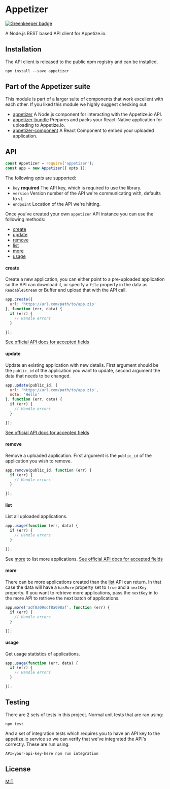 # Appetizer

[![Greenkeeper badge](https://badges.greenkeeper.io/godaddy/appetizer.svg)](https://greenkeeper.io/)

A Node.js REST based API client for Appetize.io.

## Installation

The API client is released to the public npm registry and can be installed.

```
npm install --save appetizer
```

## Part of the Appetizer suite

This module is part of a larger suite of components that work excellent with each
other. If you liked this module we highly suggest checking out:

- [appetizer][api] A Node.js component for interacting with the Appetize.io API.
- [appetizer-bundle][bundle] Prepares and packs your React-Native application for uploading to Appetize.io.
- [appetizer-component][component] A React Component to embed your uploaded application.

[api]: https://github.com/godaddy/appetizer
[bundle]: https://github.com/godaddy/appetizer-bundle
[component]: https://github.com/godaddy/appetizer-component

## API

```js
const Appetizer = require('appetizer');
const app = new Appetizer({ opts });
```

The following *opts* are supported:

- `key` **required** The API key, which is required to use the library.
- `version` Version number of the API we're communicating with, defaults to `v1`
- `endpoint` Location of the API we're hitting.

Once you've created your own `appetizer` API instance you can use the following
methods:

- [create](#create)
- [update](#update)
- [remove](#remove)
- [list](#list)
- [more](#more)
- [usage](#usage)

#### create

Create a new application, you can either point to a pre-uploaded application so
the API can download it, or specify a `file` property in the data as
`ReadableStream` or Buffer and upload that with the API call.

```js
app.create({
  url: 'https://url.com/path/to/app.zip'
}, function (err, data) {
  if (err) {
    // Handle errors
  }

});
```

[See official API docs for accepted fields](https://appetize.io/docs#creating-apps)

#### update

Update an existing application with new details. First argument should be the
`public_id` of the application you want to update, second argument the data that
needs to be changed.

```js
app.update(public_id, { 
  url: 'https://url.com/path/to/app.zip',
  note: 'Hello'
}, function (err, data) {
  if (err) {
    // Handle errors
  }

});
```

[See official API docs for accepted fields](https://appetize.io/docs#updating-apps)

#### remove

Remove a uploaded application. First argument is the `public_id` of the
application you wish to remove.

```js
app.remove(public_id, function (err) {
  if (err) {
    // Handle errors
  }

});
```

#### list

List all uploaded applications.

```js
app.usage(function (err, data) {
  if (err) {
    // Handle errors
  }

});
```

See [more](#more) to list more applications.
[See official API docs for accepted fields](https://appetize.io/docs#updating-apps)

#### more

There can be more applications created than the [list](#list) API can return. In
that case the data will have a `hasMore` property set to `true` and a `nextKey`
property. If you want to retrieve more applications, pass the `nextKey` in to
the more API to retrieve the next batch of applications.

```js
app.more('adf8a09sdf8a098af', function (err) {
  if (err) {
    // Handle errors
  }

});
```

#### usage

Get usage statistics of applications.

```js
app.usage(function (err, data) {
  if (err) {
    // Handle errors
  }

});
```

## Testing

There are 2 sets of tests in this project. Normal unit tests that are ran using:

```
npm test
```

And a set of integration tests which requires you to have an API key to the
appetize.io service so we can verify that we've integrated the API's correctly.
These are run using:

```
API=your-api-key-here npm run integration
```

## License

[MIT](LICENSE)
